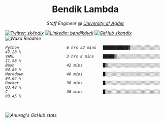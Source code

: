 <h1 align="center"> Bendik Lambda </h1>
<p align="center"><em>Staff Engineer @ <a href="http://www.uia.no">University of Agder</a></p>



[![Twitter: sk4ndix](https://img.shields.io/twitter/follow/sk4ndix?style=social)](https://twitter.com/sk4ndix)
[![Linkedin: bendikdyrli](https://img.shields.io/badge/-bendikdyrli-blue?style=flat-square&logo=Linkedin&logoColor=white&link=https://www.linkedin.com/in/bendikdyrli/)](https://www.linkedin.com/in/bendikdyrli/)
[![GitHub skandix](https://img.shields.io/github/followers/skandix?label=follow&style=social)](https://github.com/skandix)
![Waka Readme](https://github.com/skandix/skandix/workflows/Waka%20Readme/badge.svg)


<!--START_SECTION:waka-->

```text
Python                     6 hrs 53 mins   ███████████▓░░░░░░░░░░░░░   47.28 %
YAML                       3 hrs 8 mins    █████▒░░░░░░░░░░░░░░░░░░░   21.58 %
Bash                       42 mins         █▒░░░░░░░░░░░░░░░░░░░░░░░   04.86 %
Markdown                   40 mins         █░░░░░░░░░░░░░░░░░░░░░░░░   04.64 %
Docker                     30 mins         █░░░░░░░░░░░░░░░░░░░░░░░░   03.48 %
C                          30 mins         █░░░░░░░░░░░░░░░░░░░░░░░░   03.45 %
```

<!--END_SECTION:waka-->

  <br>
  
![Anurag's GitHub stats](https://github-readme-stats.vercel.app/api?username=skandix&show_icons=true&theme=tokyonight)



